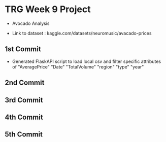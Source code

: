 # TRG Week 9 Project

- Avocado Analysis

- Link to dataset : kaggle.com/datasets/neuromusic/avacado-prices

## 1st Commit

- Generated FlaskAPI script to load local csv and filter specific attributes of "AveragePrice" "Date" "TotalVolume" "region" "type" "year"

## 2nd Commit

## 3rd Commit

## 4th Commit

## 5th Commit

